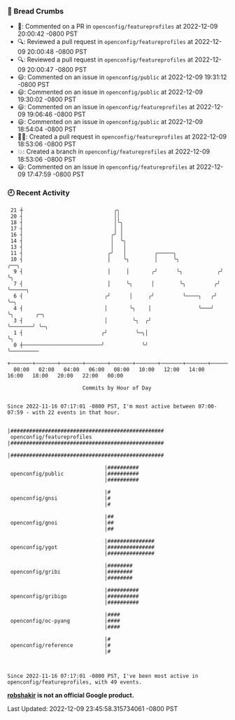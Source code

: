 ### 🍞 Bread Crumbs

 * 💬: Commented on a PR in  `openconfig/featureprofiles` at 2022-12-09 20:00:42 -0800 PST
 * 🔍: Reviewed a pull request in  `openconfig/featureprofiles` at 2022-12-09 20:00:48 -0800 PST
 * 🔍: Reviewed a pull request in  `openconfig/featureprofiles` at 2022-12-09 20:00:47 -0800 PST
 * 😃: Commented on an issue in `openconfig/public` at 2022-12-09 19:31:12 -0800 PST
 * 😃: Commented on an issue in `openconfig/public` at 2022-12-09 19:30:02 -0800 PST
 * 😃: Commented on an issue in `openconfig/featureprofiles` at 2022-12-09 19:06:46 -0800 PST
 * 😃: Commented on an issue in `openconfig/public` at 2022-12-09 18:54:04 -0800 PST
 * ✍🏼: Created a pull request in `openconfig/featureprofiles` at 2022-12-09 18:53:06 -0800 PST
 * 💥: Created a branch in `openconfig/featureprofiles` at 2022-12-09 18:53:06 -0800 PST
 * 😃: Commented on an issue in `openconfig/featureprofiles` at 2022-12-09 17:47:59 -0800 PST

### 🕘 Recent Activity
```
 21 ┼                             ╭╮
 20 ┤                             ││
 18 ┤                             │╰╮
 17 ┤                             │ │
 16 ┤                            ╭╯ │
 14 ┤                            │  ╰╮
 13 ┤                            │   │
 11 ┤                           ╭╯   │         ╭─────╮
 10 ┤                           │    ╰╮        │     ╰╮             ╭──╮
  9 ┤                           │     │       ╭╯      ╰╮           ╭╯  ╰╮
  7 ┤                           │     ╰╮      │        ╰╮         ╭╯    ╰─────╮
  6 ┤                          ╭╯      │     ╭╯         ╰────╮   ╭╯           ╰─╮
  4 ┤                          │       ╰╮    │               ╰───╯              ╰╮       ╭─╮
  3 ┤                          │        ╰╮  ╭╯                                   ╰───────╯ ╰─╮
  1 ┤                         ╭╯         ╰─╮│                                                ╰╮
  0 ┼─────────────────────────╯            ╰╯                                                 ╰─────────
    +───────+───────+───────+───────+───────+───────+───────+───────+───────+───────+───────+───────+────
  00:00   02:00   04:00   06:00   08:00   10:00   12:00   14:00   16:00   18:00   20:00   22:00   00:00   

						Commits by Hour of Day


Since 2022-11-16 07:17:01 -0800 PST, I'm most active between 07:00-07:59 - with 22 events in that hour.

```



```
                               |#################################################
 openconfig/featureprofiles    |#################################################
                               |#################################################

                               |##########
 openconfig/public             |##########
                               |##########

                               |#
 openconfig/gnsi               |#
                               |#

                               |##
 openconfig/gnoi               |##
                               |##

                               |###############
 openconfig/ygot               |###############
                               |###############

                               |########
 openconfig/gribi              |########
                               |########

                               |##########
 openconfig/gribigo            |##########
                               |##########

                               |####
 openconfig/oc-pyang           |####
                               |####

                               |#
 openconfig/reference          |#
                               |#



Since 2022-11-16 07:17:01 -0800 PST, I've been most active in openconfig/featureprofiles, with 49 events.

```
**[robshakir](mailto:robjs@google.com) is not an official Google product.**  


Last Updated: 2022-12-09 23:45:58.315734061 -0800 PST
